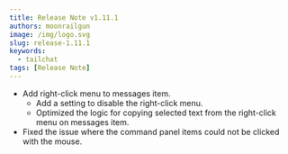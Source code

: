 ```yaml
---
title: Release Note v1.11.1
authors: moonrailgun
image: /img/logo.svg
slug: release-1.11.1
keywords:
  - tailchat
tags: [Release Note]
---
```


- Add right-click menu to messages item.
  - Add a setting to disable the right-click menu.
  - Optimized the logic for copying selected text from the right-click menu on messages item.
- Fixed the issue where the command panel items could not be clicked with the mouse.
